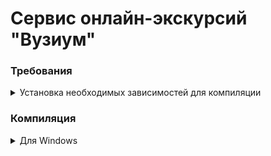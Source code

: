# Сервис онлайн-экскурсий "Вузиум"

### Требования

<details>
<summary>Установка необходимых зависимостей для компиляции</summary>

<details>
<summary>Для Windows</summary>

##### 1. Загрузить установщик [Microsoft C++ Build Tools](https://visualstudio.microsoft.com/ru/visual-cpp-build-tools/) и открыть его, чтобы начать установку.

##### 2. Установить [Rust](https://www.rust-lang.org/tools/install)

##### 3. Установить Tauri CLI

```
cargo install tauri-cli --version 2.0.0-beta.12 --locked
```

##### 4. Установить WebAssembly target

```
rustup target add wasm32-unknown-unknown
```

##### 5. Установить Trunk

```
cargo install trunk
```

##### 6. Установить [Node.js](https://nodejs.org/en/download/)

##### 7. Установить json-server

```
npm install -g json-server@0.17.4
```

</details>
</details>

### Компиляция

<details>
<summary>Для Windows</summary>

##### 1. в режиме "dev":

##### - Запуск аварийного сервера данных и Docker

```
json-server --watch test/db.json --port 8000


```

###### - Чистый Web

```
trunk serve
```

###### - С обёрткой Tauri

```
cargo tauri dev
```

</details>
